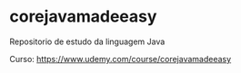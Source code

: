 # corejavamadeeasy
Repositorio de estudo da linguagem Java

Curso:
https://www.udemy.com/course/corejavamadeeasy